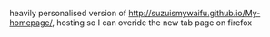 heavily personalised version of http://suzuismywaifu.github.io/My-homepage/, hosting so I can overide the new tab page on firefox